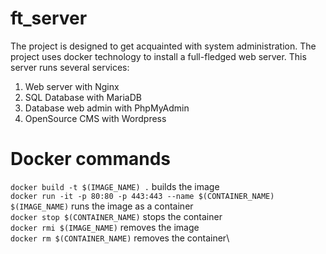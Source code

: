 # ft_server
The project is designed to get acquainted with system administration. The project uses docker technology to install a full-fledged web server. This server runs several services:
1. Web server with Nginx
2. SQL Database with MariaDB
3. Database web admin with PhpMyAdmin
4. OpenSource CMS with Wordpress

# Docker commands
`docker build -t $(IMAGE_NAME) .` builds the image\
`docker run -it -p 80:80 -p 443:443 --name $(CONTAINER_NAME) $(IMAGE_NAME)` runs the image as a container\
`docker stop $(CONTAINER_NAME)` stops the container\
`docker rmi $(IMAGE_NAME)` removes the image\
`docker rm $(CONTAINER_NAME)` removes the container\
